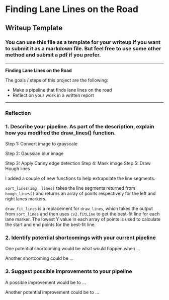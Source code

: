 # **Finding Lane Lines on the Road** 

## Writeup Template

### You can use this file as a template for your writeup if you want to submit it as a markdown file. But feel free to use some other method and submit a pdf if you prefer.

---

**Finding Lane Lines on the Road**

The goals / steps of this project are the following:
* Make a pipeline that finds lane lines on the road
* Reflect on your work in a written report


[//]: # (Image References)

[image1]: ./examples/grayscale.jpg "Grayscale"

---

### Reflection

### 1. Describe your pipeline. As part of the description, explain how you modified the draw_lines() function.

Step 1: Convert image to grayscale

[image1]: ./examples/1-grayscale.png "Grayscale"

Step 2: Gaussian blur image

[image1]: ./examples/2-blurred.png "Gaussian blur"

Step 3: Apply Canny edge detection
Step 4: Mask image
Step 5: Draw Hough lines

I added a couple of new functions to help extrapolate the line segments.

`sort_lines(img, lines)` takes the line segments returned from `hough_lines()` and returns an array of points respectively for the left and right lanes markers.

`draw_fit_lines` is a replacement for `draw_lines`, which takes the output from `sort_lines` and then uses `cv2.fitLine` to get the best-fit line for each lane marker. The lowest Y value in each array of points is used to calculate the start and end points for the best-fit line.

### 2. Identify potential shortcomings with your current pipeline


One potential shortcoming would be what would happen when ... 

Another shortcoming could be ...


### 3. Suggest possible improvements to your pipeline

A possible improvement would be to ...

Another potential improvement could be to ...
